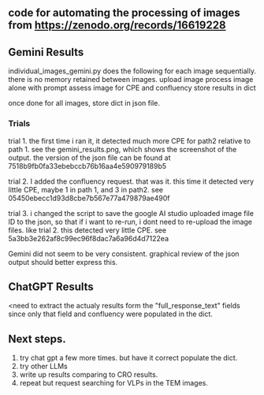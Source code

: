 ## code for automating the processing of images from https://zenodo.org/records/16619228

## Gemini Results
individual_images_gemini.py does the following for each image sequentially. there is no memory retained between images.
upload image
process image alone with prompt
assess image for CPE and confluency
store results in dict

once done for all images, store dict in json file.

### Trials
trial 1. the first time i ran it, it detected much more CPE for path2 relative to path 1.
see the gemini_results.png, which shows the screenshot of the output.
the version of the json file can be found at 7518b9fb0fa33ebebccb76b16aa4e590979189b5

trial 2. I added the confluency request. that was it. this time it detected very little CPE, maybe 1 in path 1, and 3 in path2.
see 05450ebecc1d93d8cbe7b567e77a479879ae490f

trial 3. i changed the script to save the google AI studio uploaded image file ID to the json, so that if i want to re-run, i dont need to re-upload the image files.
like trial 2. this detected very little CPE.
see 5a3bb3e262af8c99ec96f8dac7a6a96d4d7122ea

Gemini did not seem to be very consistent. graphical review of the json output should better express this.


## ChatGPT Results
<need to extract the actualy results form the "full_response_text" fields since only that field and confluency were populated in the dict.



## Next steps.

1. try chat gpt a few more times. but have it correct populate the dict.
2. try other LLMs
3. write up results comparing to CRO results. 
4. repeat but request searching for VLPs in the TEM images.


